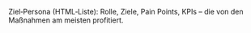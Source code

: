 Ziel‑Persona (HTML‑Liste): Rolle, Ziele, Pain Points, KPIs – die von den Maßnahmen am meisten profitiert.
